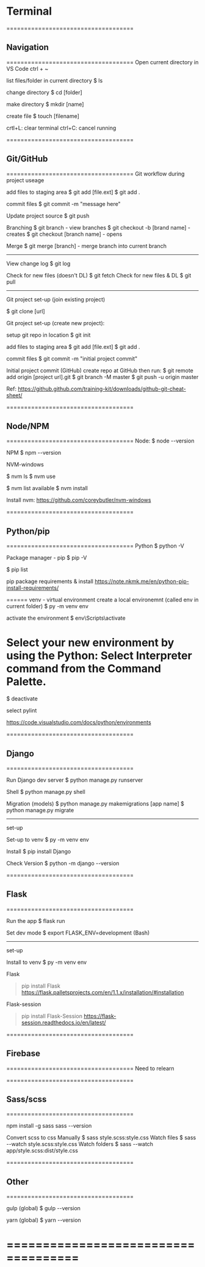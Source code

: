 # Terminal

====================================
## Navigation
====================================
Open current directory in VS Code
ctrl + ~

list files/folder in current directory
$ ls

change directory
$ cd [folder]

make directory
$ mkdir [name]

create file
$ touch [filename]

crtl+L: clear terminal
ctrl+C: cancel running

====================================
## Git/GitHub
====================================
Git workflow
during project useage

add files to staging area
$ git add [file.ext]
$ git add .

commit files
$ git commit -m "message here"

Update project source
$ git push

Branching
$ git branch - view branches
$ git checkout -b [brand name] - creates
$ git checkout [branch name] - opens

Merge
$ git merge [branch] - merge branch into current branch

----------------------------

View change log
$ git log

Check for new files (doesn't DL)
$ git fetch
Check for new files & DL
$ git pull

----------------------------

Git project set-up (join existing project)

$ git clone [url]

Git project set-up (create new project):

setup git repo in location
$ git init

add files to staging area
$ git add [file.ext]
$ git add .

commit files
$ git commit -m "initial project commit"

Initial project commit (GitHub)
  create repo at GitHub
  then run:
$ git remote add origin [project url].git
$ git branch -M master
$ git push -u origin master

Ref:
https://github.github.com/training-kit/downloads/github-git-cheat-sheet/


====================================
## Node/NPM
====================================
Node:
$ node --version

NPM
$ npm --version

NVM-windows

$ nvm ls
$ nvm use <version>

$ nvm list available
$ nvm install <version>

Install nvm: https://github.com/coreybutler/nvm-windows

====================================
## Python/pip
====================================
Python
$ python -V

Package manager - pip
$ pip -V

$ pip list

pip package requirements & install
https://note.nkmk.me/en/python-pip-install-requirements/

======
venv - virtual environment
  create a local environemnt (called env in current folder)
$ py -m venv env

  activate the environment
$ env\Scripts\activate 
  # Select your new environment by using the Python: Select Interpreter command from the Command Palette.
$ deactivate

  select pylint

https://code.visualstudio.com/docs/python/environments

====================================
## Django
====================================

Run Django dev server
$ python manage.py runserver

Shell
$ python manage.py shell

Migration (models)
$ python manage.py makemigrations [app name]
$ python manage.py migrate

-----
set-up

Set-up to venv
$ py -m venv env

Install
$ pip install Django

Check Version
$ python -m django --version

====================================
## Flask
====================================

Run the app
$ flask run

Set dev mode
$ export FLASK_ENV=development (Bash)

-----
set-up

Install to venv
$ py -m venv env

Flask
> pip install Flask
https://flask.palletsprojects.com/en/1.1.x/installation/#installation

Flask-session
> pip install Flask-Session
https://flask-session.readthedocs.io/en/latest/

====================================
## Firebase
====================================
  Need to relearn

====================================
## Sass/scss
====================================

npm install -g sass
sass --version

Convert scss to css
Manually
$ sass style.scss:style.css
Watch files
$ sass --watch style.scss:style.css
Watch folders
$ sass --watch app/style.scss:dist/style.css

====================================
## Other
====================================

gulp (global)
$ gulp --version

yarn (global)
$ yarn --version

====================================
====================================
